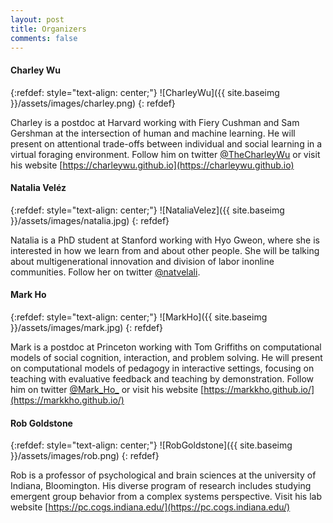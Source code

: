 ```yaml
---
layout: post
title: Organizers
comments: false
---
```



#### Charley Wu
{:refdef: style="text-align: center;"}
![CharleyWu]({{ site.baseimg }}/assets/images/charley.png)
{: refdef}

Charley is a postdoc at Harvard working with Fiery Cushman and Sam Gershman at the intersection of human and machine learning. He will present on attentional trade-offs between individual and social learning in a virtual foraging environment. Follow him on twitter [@TheCharleyWu](https://twitter.com/TheCharleyWu) or visit his website [https://charleywu.github.io](https://charleywu.github.io)



#### Natalia Veléz

{:refdef: style="text-align: center;"}
![NataliaVelez]({{ site.baseimg }}/assets/images/natalia.jpg)
{: refdef}

Natalia is a PhD student at Stanford working with Hyo Gweon, where she is interested in how we learn from and about other people. She will be talking about multigenerational innovation and division of labor inonline communities. Follow her on twitter [@natvelali](https://twitter.com/natvelali).


#### Mark Ho

{:refdef: style="text-align: center;"}
![MarkHo]({{ site.baseimg }}/assets/images/mark.jpg)
{: refdef}


Mark is a postdoc at Princeton working with Tom Griffiths on computational models of social cognition, interaction, and problem solving. He will present on computational models of pedagogy in interactive settings, focusing on teaching with evaluative feedback and teaching by demonstration. Follow him on twitter [@Mark_Ho_](https://twitter.com/Mark_Ho_) or visit his website [https://markkho.github.io/](https://markkho.github.io/)

#### Rob Goldstone


{:refdef: style="text-align: center;"}
![RobGoldstone]({{ site.baseimg }}/assets/images/rob.png)
{: refdef}


Rob is a professor of psychological and brain sciences at the university of Indiana, Bloomington. His diverse program of research includes studying emergent group behavior from a complex systems perspective. Visit his lab website [https://pc.cogs.indiana.edu/](https://pc.cogs.indiana.edu/)

